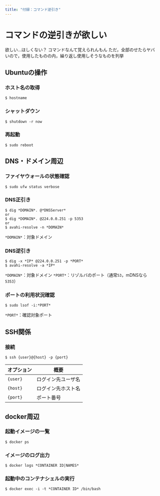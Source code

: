 ```yaml
---
title: "付録：コマンド逆引き"
---
```


# コマンドの逆引きが欲しい

欲しい…ほしくない？
コマンドなんて覚えられんもん
ただ，全部のせたらヤバいので，使用したものの内，繰り返し使用しそうなものを列挙

## Ubuntuの操作

### ホスト名の取得

```
$ hostname
```

### シャットダウン

```
$ shutdown -r now
```

### 再起動
```
$ sudo reboot
```

## DNS・ドメイン周辺

### ファイヤウォールの状態確認

```
$ sudo ufw status verbose
```

### DNS正引き

```
$ dig *DOMAIN*. @*DNSServer*
or
$ dig *DOMAIN*. @224.0.0.251 -p 5353
or
$ avahi-resolve -n *DOMAIN*
```
`*DOMAIN*`：対象ドメイン
### DNS逆引き

```
$ dig -x *IP* @224.0.0.251 -p *PORT*
$ avahi-resolve -a *IP*
```
`*DOMAIN*`：対象ドメイン
`*PORT*`：リゾルバのポート（通常`53`，mDNSなら`5353`）

### ポートの利用状況確認

```
$ sudo lsof -i:*PORT*
```

`*PORT*`：確認対象ポート

## SSH関係

### 接続

```
$ ssh {user}@{host} -p {port}
```

|オプション|概要|
|----------|------------------|
|`{user}`  |ログイン先ユーザ名|
|`{host}`  |ログイン先ホスト名|
|`{port}`  |ポート番号|

## docker周辺

### 起動イメージの一覧

```
$ docker ps
```

### イメージのログ出力

```
$ docker logs *CONTAINER ID|NAMES*
```

### 起動中のコンテナシェルの実行
```
$ docker exec -i -t *CONTAINER ID* /bin/bash
```

